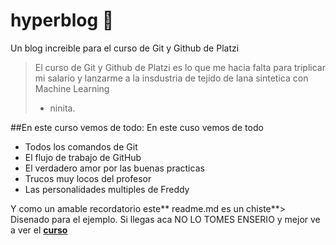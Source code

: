 # hyperblog :blue_heart:
Un blog increible para el curso de Git y Github de Platzi
> El curso de Git y Github de Platzi es lo que me hacia falta para triplicar mi salario y lanzarme a la insdustria de tejido de lana sintetica con Machine Learning
> - ninita.

##En este curso vemos de todo: En este cuso vemos de todo
- Todos los comandos de Git
- El flujo de trabajo de GitHub
- El verdadero amor por las buenas practicas
- Trucos muy locos del profesor
- Las personalidades multiples de Freddy

Y como un amable recordatorio este** readme.md es un chiste**> Disenado para el ejemplo. Si llegas aca NO LO TOMES ENSERIO y mejor ve a ver el [**curso**](https://platzi.com/clases/1557-git-github/19977-readmemd-es-una-excelente-practica/ "curso")